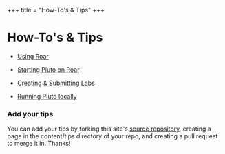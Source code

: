 +++
title = "How-To's & Tips"
+++

# How-To's & Tips
- [Using Roar](roar/)
- [Starting Pluto on Roar](labs/starting/)
- [Creating & Submitting Labs](labs/)

- [Running Pluto locally](pluto/local/)

### Add your tips
You can add your tips by forking this site's [source repository](/), creating a page in the content/tips directory of your repo, and creating a pull request to merge it in.  Thanks!
